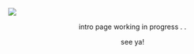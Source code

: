 ![](https://litter.catbox.moe/xpzlai.png)
<p align="center"

intro page working in progress . .
<p align="center"

see ya!
